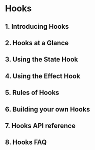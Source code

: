 # Hooks

## 1. Introducing Hooks

## 2. Hooks at a Glance

## 3. Using the State Hook

## 4. Using the Effect Hook

## 5. Rules of Hooks

## 6. Building your own Hooks

## 7. Hooks API reference

## 8. Hooks FAQ
